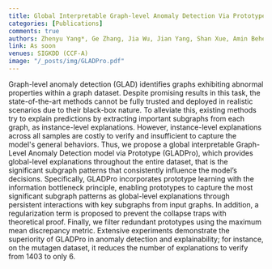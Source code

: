 ```yaml
---
title: Global Interpretable Graph-level Anomaly Detection Via Prototype
categories: [Publications]
comments: true
authors: Zhenyu Yang*, Ge Zhang, Jia Wu, Jian Yang, Shan Xue, Amin Beheshti, Hao Peng, Quan Z. Sheng
link: As soon
venues: SIGKDD (CCF-A)
image: "/_posts/img/GLADPro.pdf"
---
```

Graph-level anomaly detection (GLAD) identifies graphs exhibiting abnormal properties within a graph dataset. Despite promising results in this task, the state-of-the-art methods cannot be fully trusted and deployed in realistic scenarios due to their black-box nature. To alleviate this, existing methods try to explain predictions by extracting important subgraphs from each graph, as instance-level explanations. However, instance-level explanations across all samples are costly to verify and insufficient to capture the model's general behaviors. Thus, we propose a global interpretable Graph-Level Anomaly Detection model via Prototype (GLADPro), which provides global-level explanations throughout the entire dataset, that is the significant subgraph patterns that consistently influence the model’s decisions. Specifically, GLADPro incorporates prototype learning with the information bottleneck principle, enabling prototypes to capture the most significant subgraph patterns as global-level explanations through persistent interactions with key subgraphs from input graphs. In addition, a regularization term is proposed to prevent the collapse traps with theoretical proof. Finally, we filter redundant prototypes using the maximum mean discrepancy metric. Extensive experiments demonstrate the superiority of GLADPro in anomaly detection and explainability; for instance, on the mutagen dataset, it reduces the number of explanations to verify from 1403 to only 6.